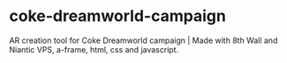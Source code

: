 # coke-dreamworld-campaign
AR creation tool for Coke Dreamworld campaign | Made with 8th Wall and Niantic VPS, a-frame, html, css and javascript.
